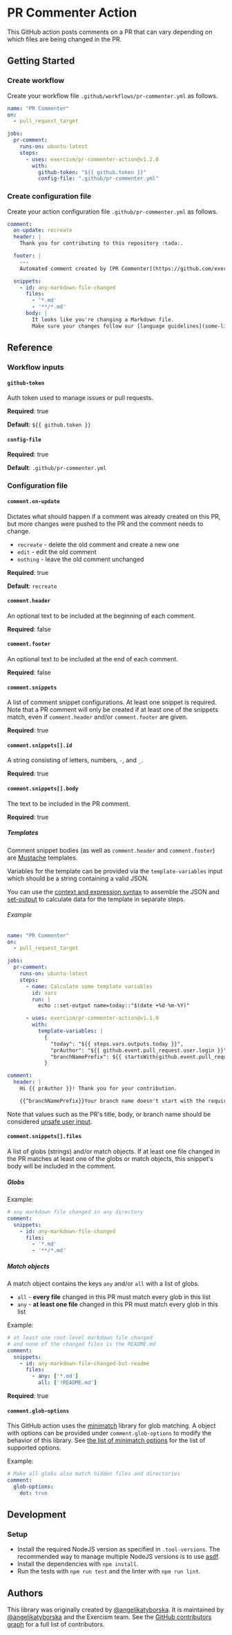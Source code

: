 # PR Commenter Action

This GitHub action posts comments on a PR that can vary depending on which files are being changed in the PR.
 
## Getting Started

### Create workflow

Create your workflow file `.github/workflows/pr-commenter.yml` as follows.

```yaml
name: "PR Commenter"
on:
  - pull_request_target

jobs:
  pr-comment:
    runs-on: ubuntu-latest
    steps:
      - uses: exercism/pr-commenter-action@v1.2.0
        with:
          github-token: "${{ github.token }}"
          config-file: ".github/pr-commenter.yml"
```

### Create configuration file

Create your action configuration file `.github/pr-commenter.yml` as follows.

```yaml
comment:
  on-update: recreate
  header: |
    Thank you for contributing to this repository :tada:.

  footer: |
    ---
    Automated comment created by [PR Commenter](https://github.com/exercism/pr-commenter-action) :robot:.

  snippets:
    - id: any-markdown-file-changed
      files:
        - '*.md'
        - '**/*.md'
      body: |
        It looks like you're changing a Markdown file.
        Make sure your changes follow our [language guidelines](some-link) when writing documentation.
```

## Reference

### Workflow inputs

#### `github-token`

Auth token used to manage issues or pull requests.

**Required**: true

**Default**: `${{ github.token }}`

#### `config-file`

**Required**: true

**Default**: `.github/pr-commenter.yml`

### Configuration file

#### `comment.on-update`

Dictates what should happen if a comment was already created on this PR, but more changes were pushed to the PR and the comment needs to change.

- `recreate` - delete the old comment and create a new one
- `edit` - edit the old comment
- `nothing` - leave the old comment unchanged

**Required**: true

**Default**: `recreate`

#### `comment.header`

An optional text to be included at the beginning of each comment. 

**Required**: false

#### `comment.footer`

An optional text to be included at the end of each comment. 

**Required**: false

#### `comment.snippets`

A list of comment snippet configurations. At least one snippet is required. Note that a PR comment will only be created if at least one of the snippets match, even if `comment.header` and/or `comment.footer` are given.

**Required**: true

#### `comment.snippets[].id`

A string consisting of letters, numbers, `-`, and `_`.

**Required**: true

#### `comment.snippets[].body`

The text to be included in the PR comment.

**Required**: true

##### Templates

Comment snippet bodies (as well as `comment.header` and `comment.footer`) are [Mustache](https://mustache.github.io/mustache.5.html) templates.

Variables for the template can be provided via the `template-variables` input which should be a string containing a valid JSON.

You can use the [context and expression syntax](https://docs.github.com/en/actions/reference/context-and-expression-syntax-for-github-actions) to assemble the JSON and [set-output](https://docs.github.com/en/actions/reference/workflow-commands-for-github-actions#setting-an-output-parameter) to calculate data for the template in separate steps.

###### Example

```yaml
name: "PR Commenter"
on:
  - pull_request_target

jobs:
  pr-comment:
    runs-on: ubuntu-latest
    steps:
      - name: Calculate some template variables
        id: vars
        run: |
          echo ::set-output name=today::"$(date +%d-%m-%Y)"

      - uses: exercism/pr-commenter-action@v1.1.0
        with:
          template-variables: |
            {
              "today": "${{ steps.vars.outputs.today }}",
              "prAuthor": "${{ github.event.pull_request.user.login }}",
              "branchNamePrefix": ${{ startsWith(github.event.pull_request.head.ref, 'ref-') }}
            }
```
```yaml
comment:
  header: |
    Hi {{ prAuthor }}! Thank you for your contribution.

    {{^branchNamePrefix}}Your branch name doesn't start with the required prefix 'ref-'.{{/branchNamePrefix}}
```

Note that values such as the PR's title, body, or branch name should be considered [unsafe user input](https://docs.github.com/en/actions/learn-github-actions/security-hardening-for-github-actions#understanding-the-risk-of-script-injections).

#### `comment.snippets[].files`

A list of globs (strings) and/or match objects. If at least one file changed in the PR matches at least one of the globs or match objects, this snippet's body will be included in the comment.

##### Globs

Example:

```yaml
# any markdown file changed in any directory
comment:
  snippets:
    - id: any-markdown-file-changed
      files:
        - '*.md'
        - '**/*.md'
```

##### Match objects

A match object contains the keys `any` and/or `all` with a list of globs.

- `all` - **every file** changed in this PR must match every glob in this list
- `any` - **at least one file** changed in this PR must match every glob in this list

Example:

```yaml
# at least one root-level markdown file changed
# and none of the changed files is the README.md
comment:
  snippets:
    - id: any-markdown-file-changed-but-readme
      files:
        - any: ['*.md']
          all: ['!README.md']
```

**Required**: true

#### `comment.glob-options`

This GitHub action uses the [minimatch](https://github.com/isaacs/minimatch) library for glob matching. A object with options can be provided under `comment.glob-options` to modify the behavior of this library. See [the list of minimatch options](https://github.com/isaacs/minimatch#options) for the list of supported options.

Example:

```yaml
# Make all globs also match hidden files and directories
comment:
  glob-options:
    dot: true
```

## Development

### Setup

- Install the required NodeJS version as specified in `.tool-versions`. The recommended way to manage multiple NodeJS versions is to use [asdf](https://asdf-vm.com/#/).
- Install the dependencies with `npm install`.
- Run the tests with `npm run test` and the linter with `npm run lint`.

## Authors

This library was originally created by [@angelikatyborska](https://github.com/angelikatyborska/). It is maintained by [@angelikatyborska](https://github.com/angelikatyborska/) and the Exercism team. See the [GitHub contributors graph](https://github.com/exercism/pr-commenter-action/graphs/contributors) for a full list of contributors.
